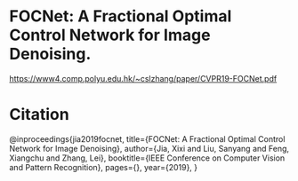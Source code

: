 # FOCNet: A Fractional Optimal Control Network for Image Denoising.
https://www4.comp.polyu.edu.hk/~cslzhang/paper/CVPR19-FOCNet.pdf

# Citation
@inproceedings{jia2019focnet,
   title={FOCNet: A Fractional Optimal Control Network for Image Denoising},
   author={Jia, Xixi and Liu, Sanyang and Feng, Xiangchu and Zhang, Lei},
   booktitle={IEEE Conference on Computer Vision and Pattern Recognition},
   pages={},
   year={2019},
 }
